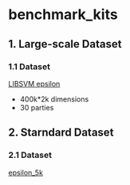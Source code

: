 # benchmark_kits

## 1. Large-scale Dataset

### 1.1 Dataset

[LIBSVM epsilon](https://www.csie.ntu.edu.tw/~cjlin/libsvmtools/datasets/binary/epsilon_normalized.bz2)

- 400k*2k dimensions
- 30 parties 

## 2. Starndard Dataset

### 2.1 Dataset

[epsilon_5k](./standard_dataset/dataset/)
